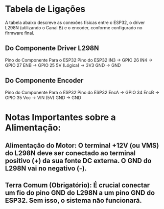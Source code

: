 # Tabela de Ligações
A tabela abaixo descreve as conexões físicas entre o ESP32, o driver L298N (utilizando o Canal B) e o encoder, conforme configurado no firmware final.

## Do Componente Driver L298N	
Pino do Componente	Para o ESP32	Pino do ESP32
IN3	                     →	      GPIO 26
IN4	                     →	      GPIO 27
ENB	                     →	      GPIO 25
5V (Lógica)	             →	      3V3
GND	                     →	      GND

## Do Componente Encoder
Pino do Componente	Para o ESP32	Pino do ESP32
EncA	              →	            GPIO 34
EncB	              →	            GPIO 35
Vcc	                →	            VIN (5V)
GND	                →	            GND


# Notas Importantes sobre a Alimentação:

## Alimentação do Motor: O terminal +12V (ou VMS) do L298N deve ser conectado ao terminal positivo (+) da sua fonte DC externa. O GND do L298N vai no negativo (-).

## Terra Comum (Obrigatório): É crucial conectar um fio do pino GND do L298N a um pino GND do ESP32. Sem isso, o sistema não funcionará.
